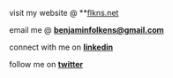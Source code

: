 visit my website @ **[flkns.net](https://www.flkns.net)

email me @ **benjaminfolkens@gmail.com**

connect with me on **[linkedin](https://www.linkedin.com/in/benjaminfolkens/)**

follow me on **[twitter](https://twitter.com/bflkns)**
